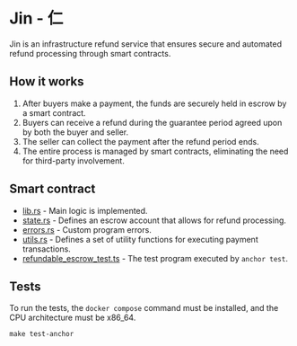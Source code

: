# Jin - 仁
Jin is an infrastructure refund service that ensures secure and automated refund processing through smart contracts.

## How it works
1. After buyers make a payment, the funds are securely held in escrow by a smart contract.
2. Buyers can receive a refund during the guarantee period agreed upon by both the buyer and seller.
3. The seller can collect the payment after the refund period ends.
4. The entire process is managed by smart contracts, eliminating the need for third-party involvement.

## Smart contract
* [lib.rs](https://github.com/YungTatyu/Jin/blob/main/srcs/app/backend/project/src/lib.rs) - Main logic is implemented.
* [state.rs](https://github.com/YungTatyu/Jin/blob/main/srcs/app/backend/project/src/state.rs) - Defines an escrow account that allows for refund processing.
* [errors.rs](https://github.com/YungTatyu/Jin/blob/main/srcs/app/backend/project/src/errors.rs) - Custom program errors.
* [utils.rs](https://github.com/YungTatyu/Jin/blob/main/srcs/app/backend/project/src/utils.rs) - Defines a set of utility functions for executing payment transactions.
* [refundable_escrow_test.ts](https://github.com/YungTatyu/Jin/blob/main/srcs/app/backend/tests/refundable_escrow_test.ts) - The test program executed by `anchor test`.

## Tests
To run the tests, the `docker compose` command must be installed, and the CPU architecture must be x86_64.
```
make test-anchor
```
